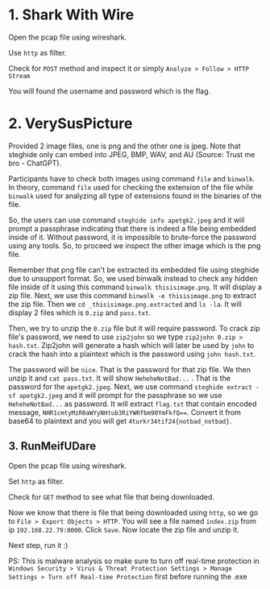 # 1. Shark With Wire
Open the pcap file using wireshark.

Use `http` as filter.

Check for `POST` method and inspect it or simply `Analyze > Follow > HTTP Stream`

You will found the username and password which is the flag.


# 2. VerySusPicture
Provided 2 image files, one is png and the other one is jpeg. Note that steghide only can embed into JPEG, BMP, WAV, and AU (Source: Trust me bro - ChatGPT).

Participants have to check both images using command `file` and `binwalk`. In theory, command `file` used for checking the extension of the file while `binwalk` used for analyzing all type of extensions found in the binaries of the file. 

So, the users can use command `steghide info apetgk2.jpeg` and it will prompt a passphrase indicating that there is indeed a file being embedded inside of it. Without password, it is impossible to brute-force the password using any tools. So, to proceed we inspect the other image which is the png file. 

Remember that png file can't be extracted its embedded file using steghide due to unsupport format. So, we used binwalk instead to check any hidden file inside of it using this command `binwalk thisisimage.png`. It will display a zip file. Next, we use this command `binwalk -e thisisimage.png` to extract the zip file. Then we `cd _thisisimage.png.extracted` and `ls -la`. It will display 2 files which is `0.zip` and `pass.txt`.

Then, we try to unzip the `0.zip` file but it will require password. To crack zip file's password, we need to use `zip2john` so we type `zip2john 0.zip > hash.txt`. Zip2john will generate a hash which will later be used by `john` to crack the hash into a plaintext which is the password using `john hash.txt`. 

The password will be `nice`. That is the password for that zip file. We then unzip it and `cat pass.txt`. It will show `HeheheNotBad...` . That is  the password for the `apetgk2.jpeg`. Next, we use command `steghide extract -sf apetgk2.jpeg` and it will prompt for the passphrase so we use `HeheheNotBad...` as password. It will extract `flag.txt` that contain encoded message, `NHR1cmtyMzR0aWYyNHtub3RiYWRfbm90YmFkfQ==`. Convert it from base64 to plaintext and you will get `4turkr34tif24{notbad_notbad}`.


## 3. RunMeifUDare

Open the pcap file using wireshark.

Set `http` as filter. 

Check for `GET` method to see what file that being downloaded.

Now we know that there is file that being downloaded using `http`, so we go to `File > Export Objects > HTTP`. You will see a file named `index.zip` from ip `192.168.22.79:8000`. Click `Save`. Now locate the zip file and unzip it. 

Next step, run it :)  

 PS: This is malware analysis so make sure to turn off real-time protection in `Windows Security > Virus & Threat Protection Settings > Manage Settings > Turn off Real-time Protection` first before running the .exe
